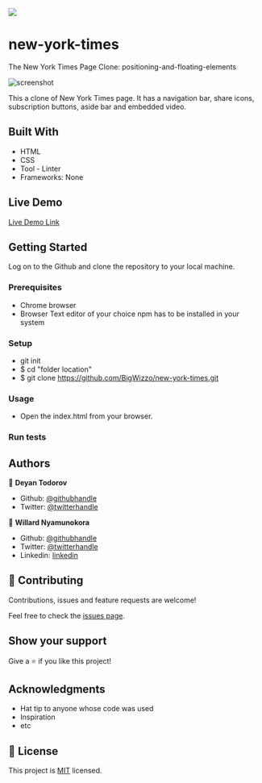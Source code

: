 ![](https://img.shields.io/badge/Microverse-blueviolet)

# new-york-times

The New York Times Page Clone: positioning-and-floating-elements

![screenshot](images/.nyt_screenshot.png)

This a clone of New York Times page. It has a navigation bar, share icons, subscription buttons, aside bar and embedded video.

## Built With

- HTML
- CSS
- Tool - Linter
- Frameworks: None

## Live Demo

[Live Demo Link](https://bigwizzo.github.io/new-york-times
)


## Getting Started

Log on to the Github and clone the repository to your local machine.

### Prerequisites
- Chrome browser
- Browser Text editor of your choice npm has to be installed in your system
### Setup
- git init
- $ cd "folder location"
- $ git clone https://github.com/BigWizzo/new-york-times.git

### Usage
- Open the index.html from your browser.

### Run tests


## Authors

👤 **Deyan Todorov**

- Github: [@githubhandle](https://github.com/deikdesign)
- Twitter: [@twitterhandle](https://twitter.com/deikdesign)

👤 **Willard Nyamunokora**

- Github: [@githubhandle](https://github.com/BigWizzo)
- Twitter: [@twitterhandle](https://twitter.com/@willardfarai)
- Linkedin: [linkedin](https://www.linkedin.com/in/willard-nyamunokora-7b2926a1/)

## 🤝 Contributing

Contributions, issues and feature requests are welcome!

Feel free to check the [issues page](issues/).

## Show your support

Give a ⭐️ if you like this project!

## Acknowledgments

- Hat tip to anyone whose code was used
- Inspiration
- etc

## 📝 License

This project is [MIT](lic.url) licensed.
